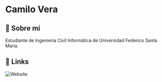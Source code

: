 # Camilo Vera


## 🚀 Sobre mí
Estudiante de Ingeniería Civil Informática de Universidad Federico Santa María.

  
## 🔗 Links
![Website](https://img.shields.io/website?down_message=offline&style=for-the-badge&up_message=online&url=https%3A%2F%2Fcamilo.fvv.cl)
